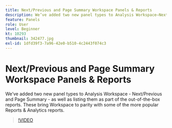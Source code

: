 ```yaml
---
title: Next/Previous and Page Summary Workspace Panels & Reports
description: We’ve added two new panel types to Analysis Workspace—Next/Previous and Page Summary—as well as listing them as part of the out-of-the-box reports. These bring… (Descriptions should be between 60 and 160 characters)
feature: Panels
role: User
level: Beginner
kt: 10293
thumbnail: 342477.jpg
exl-id: 1dfd39f3-7a96-42e0-b510-4c2443f074c3
---
```

# Next/Previous and Page Summary Workspace Panels & Reports

We’ve added two new panel types to Analysis Workspace - Next/Previous and Page Summary - as well as listing them as part of the out-of-the-box reports. These bring Workspace to parity with some of the more popular Reports & Analytics reports.

>[!VIDEO](https://video.tv.adobe.com/v/342477/?quality=12&learn=on)
